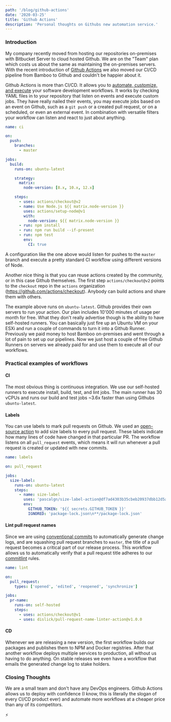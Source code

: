 ```yaml
---
path: '/blog/github-actions'
date: '2020-03-25'
title: 'Github Actions'
description: 'Personal thoughts on Githubs new automation service.'
---
```


### Introduction

My company recently moved from hosting our repositories on-premises with Bitbucket Server to cloud hosted Github. We are on the "Team" plan which costs us about the same as maintaining the on-premises servers. With the recent introduction of [Github Actions](https://github.com/features/actions) we also moved our CI/CD pipeline from Bamboo to Github and couldn't be happier about it.

Github Actions is more than CI/CD. It allows you to [automate, customize, and execute](https://help.github.com/en/actions) your software development workflows. It works by checking YAML files in to your repository that listen on events and execute custom jobs. They have really nailed their events, you may execute jobs based on an event on Github, such as a `git push` or a created pull request, or on a scheduled, or even an external event. In combination with versatile filters your workflow can listen and react to just about anything.

```yaml
name: ci

on:
  push:
    branches:
      - master

jobs:
  build:
    runs-on: ubuntu-latest

    strategy:
      matrix:
        node-version: [8.x, 10.x, 12.x]

    steps:
      - uses: actions/checkout@v2
      - name: Use Node.js ${{ matrix.node-version }}
        uses: actions/setup-node@v1
        with:
          node-version: ${{ matrix.node-version }}
      - run: npm install
      - run: npm run build --if-present
      - run: npm test
        env:
          CI: true
```

A configuration like the one above would listen for pushes to the `master` branch and execute a pretty standard CI workflow using different versions of Node.

Another nice thing is that you can reuse actions created by the community, or in this case Github themselves. The first step `actions/checkout@v2` points to the `checkout` repo in the `actions` organization (https://github.com/actions/checkout). Anybody can build actions and share them with others.

The example above runs on `ubuntu-latest`. Github provides their own servers to run your action. Our plan includes 10'000 minutes of usage per month for free. What they don't really advertise though is the ability to have self-hosted runners. You can basically just fire up an Ubuntu VM on your ESXi and run a couple of commands to turn it into a Github Runner. Previously we paid money to host Bamboo on-premises and went through a lot of pain to set up our pipelines. Now we just host a couple of free Github Runners on servers we already paid for and use them to execute all of our workflows.

### Practical examples of workflows

#### CI

The most obvious thing is continuous integration. We use our self-hosted runners to execute install, build, test, and lint jobs. The main runner has 30 vCPUs and runs our build and test jobs ~3.6x faster than using Githubs `ubuntu-latest`.

#### Labels

You can use labels to mark pull requests on Github. We used an [open-source action](https://github.com/pascalgn/size-label-action) to add size labels to every pull request. These labels indicate how many lines of code have changed in that particular PR. The workflow listens on all `pull_request` events, which means it will run whenever a pull request is created or updated with new commits.

```yaml
name: labels

on: pull_request

jobs:
  size-label:
    runs-on: ubuntu-latest
    steps:
      - name: size-label
        uses: 'pascalgn/size-label-action@df7ad4303b35cbeb20937dbb12d5a050520e469e'
        env:
          GITHUB_TOKEN: '${{ secrets.GITHUB_TOKEN }}'
          IGNORED: 'package-lock.json\n**/package-lock.json'
```

#### Lint pull request names

Since we are using [conventional commits](https://www.conventionalcommits.org/en/v1.0.0/) to automatically generate change logs, and are squashing pull request branches to `master`, the title of a pull request becomes a critical part of our release process. This workflow allows us to automatically verify that a pull request title adheres to our [commitlint](https://commitlint.js.org) rules.

```yaml
name: lint

on:
  pull_request:
    types: ['opened', 'edited', 'reopened', 'synchronize']

jobs:
  pr-name:
    runs-on: self-hosted
    steps:
      - uses: actions/checkout@v1
      - uses: dislick/pull-request-name-linter-action@v1.0.0
```

#### CD

Whenever we are releasing a new version, the first workflow builds our packages and publishes them to NPM and Docker registries. After that another workflow deploys multiple services to production, all without us having to do anything. On stable releases we even have a workflow that emails the generated change log to stake holders.

### Closing Thoughts

We are a small team and don't have any DevOps engineers. Github Actions allows us to deploy with confidence (I know, this is literally the slogan of every CI/CD product ever) and automate more workflows at a cheaper price than any of its competitors.

⚡️
